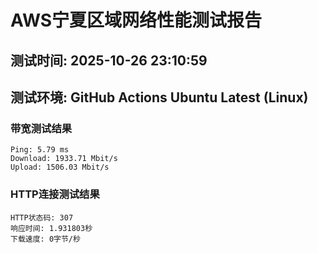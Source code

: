 # AWS宁夏区域网络性能测试报告
## 测试时间: 2025-10-26 23:10:59
## 测试环境: GitHub Actions Ubuntu Latest (Linux)

### 带宽测试结果
```
Ping: 5.79 ms
Download: 1933.71 Mbit/s
Upload: 1506.03 Mbit/s
```

### HTTP连接测试结果
```
HTTP状态码: 307
响应时间: 1.931803秒
下载速度: 0字节/秒
```

